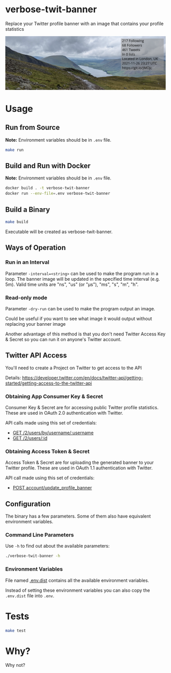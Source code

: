 # verbose-twit-banner

Replace your Twitter profile banner with an image
that contains your profile statistics

![sample.png](sample.png)

# Usage

## Run from Source

**Note:** Environment variables should be in `.env` file.

```bash
make run
```

## Build and Run with Docker

**Note:** Environment variables should be in `.env` file.

```bash
docker build . -t verbose-twit-banner
docker run --env-file=.env verbose-twit-banner
```

## Build a Binary

```bash
make build
```

Executable will be created as verbose-twit-banner.

## Ways of Operation

### Run in an Interval

Parameter `-interval=<string>` can be used
to make the program run in a loop.
The banner image will be updated
in the specified time interval (e.g. 5m).
Valid time units are "ns", "us" (or "µs"),
"ms", "s", "m", "h".

### Read-only mode

Parameter `-dry-run` can be used
to make the program output an image.

Could be useful if you want to see
what image it would output
without replacing your banner image

Another advantage of this method is that you don't need
Twitter Access Key & Secret
so you can run it on anyone's Twitter account.

## Twitter API Access

You'll need to create a Project on Twitter to get access to the API

Details: https://developer.twitter.com/en/docs/twitter-api/getting-started/getting-access-to-the-twitter-api

### Obtaining App Consumer Key & Secret

Consumer Key & Secret are for accessing public Twitter profile statistics.
These are used in OAuth 2.0 authentication with Twitter.

API calls made using this set of credentials:

- [GET /2/users/by/username/:username](https://developer.twitter.com/en/docs/twitter-api/users/lookup/api-reference/get-users-by-username-username)
- [GET /2/users/:id](https://developer.twitter.com/en/docs/twitter-api/users/lookup/api-reference/get-users-id)

### Obtaining Access Token & Secret

Access Token & Secret are for uploading the generated banner to your Twitter profile.
These are used in OAuth 1.1 authentication with Twitter.

API call made using this set of credentials:

- [POST account/update_profile_banner](https://developer.twitter.com/en/docs/twitter-api/v1/accounts-and-users/manage-account-settings/api-reference/post-account-update_profile_banner)

## Configuration

The binary has a few parameters.
Some of them also have equivalent environment variables.

### Command Line Parameters

Use `-h` to find out about the available parameters:
```bash
./verbose-twit-banner -h
```

### Environment Variables

File named [.env.dist](.env.dist) contains
all the available environment variables.

Instead of setting these environment variables
you can also copy the `.env.dist` file into `.env`.

# Tests

```bash
make test
```

# Why?

Why not?
